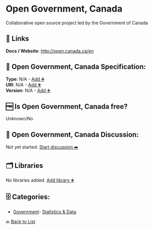 # Open Government, Canada

Collaborative open source project led by the Government of Canada

##  🔗 Links
**Docs / Website**: http://open.canada.ca/en

## 🧬 Open Government, Canada Specification:
**Type**: N/A - [Add ➕](https://github.com/apis-list/apis-list/edit/main/apis/open-government-canada/open-government-canada.yaml)  
**URI**: N/A - [Add ➕](https://github.com/apis-list/apis-list/edit/main/apis/open-government-canada/open-government-canada.yaml)  
**Version**: N/A - [Add ➕](https://github.com/apis-list/apis-list/edit/main/apis/open-government-canada/open-government-canada.yaml)

## 🆓 Is Open Government, Canada free?
 Unknown/No 

## 💬 Open Government, Canada Discussion:
Not yet started. [Start discussion ➡️](https://github.com/apis-list/apis-list/discussions/new)

## 🗂️ Libraries

No libraries added. [Add library ➕](https://github.com/apis-list/apis-list/edit/main/apis/open-government-canada/open-government-canada.yaml)    


## 🗄️ Categories:
- [Government](https://github.com/apis-list/apis-list#government-)- [Statistics & Data](https://github.com/apis-list/apis-list#statistics--data-)

🔙  [Back to List](https://github.com/apis-list/apis-list)
